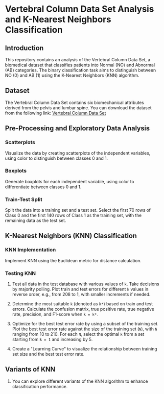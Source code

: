 # Vertebral Column Data Set Analysis and K-Nearest Neighbors Classification

## Introduction
This repository contains an analysis of the Vertebral Column Data Set, a biomedical dataset that classifies patients into Normal (NO) and Abnormal (AB) categories. The binary classification task aims to distinguish between NO (0) and AB (1) using the K-Nearest Neighbors (KNN) algorithm. 

## Dataset
The Vertebral Column Data Set contains six biomechanical attributes derived from the pelvis and lumbar spine. You can download the dataset from the following link:
[Vertebral Column Data Set](https://archive.ics.uci.edu/ml/datasets/Vertebral+Column)

## Pre-Processing and Exploratory Data Analysis
### Scatterplots
Visualize the data by creating scatterplots of the independent variables, using color to distinguish between classes 0 and 1.

### Boxplots
Generate boxplots for each independent variable, using color to differentiate between classes 0 and 1.

### Train-Test Split
Split the data into a training set and a test set. Select the first 70 rows of Class 0 and the first 140 rows of Class 1 as the training set, with the remaining data as the test set.

## K-Nearest Neighbors (KNN) Classification
### KNN Implementation
Implement KNN using the Euclidean metric for distance calculation.

### Testing KNN
1. Test all data in the test database with various values of `k`. Take decisions by majority polling. Plot train and test errors for different `k` values in reverse order, e.g., from 208 to 1, with smaller increments if needed.

2. Determine the most suitable `k` (denoted as `k*`) based on train and test errors. Calculate the confusion matrix, true positive rate, true negative rate, precision, and F1-score when `k = k*`.

3. Optimize for the best test error rate by using a subset of the training set. Plot the best test error rate against the size of the training set (`N`), with `N` ranging from 10 to 210. For each `N`, select the optimal `k` from a set starting from `k = 1` and increasing by 5.

4. Create a "Learning Curve" to visualize the relationship between training set size and the best test error rate.

## Variants of KNN
1. You can explore different variants of the KNN algorithm to enhance classification performance.



